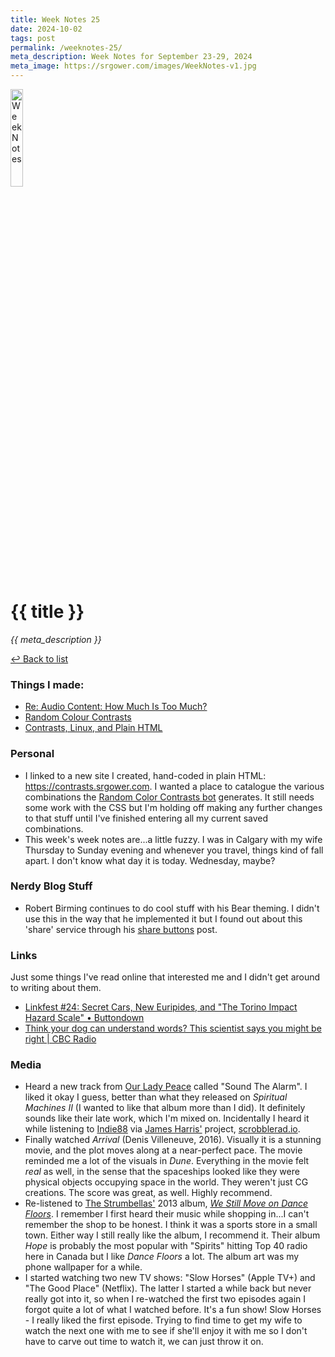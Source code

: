 ```yaml
---
title: Week Notes 25
date: 2024-10-02
tags: post
permalink: /weeknotes-25/
meta_description: Week Notes for September 23-29, 2024
meta_image: https://srgower.com/images/WeekNotes-v1.jpg
---
```


<img src="/images/WeekNotes-v1.jpg" width="20%" height="20%" alt="Week Notes" />

# {{ title }}

*{{ meta_description }}*

[↩ Back to list](/weeknotes/)

### Things I made:

- [Re: Audio Content: How Much Is Too Much?](https://lwgrs.bearblog.dev/audio-content/) 
- [Random Colour Contrasts](https://contrasts.srgower.com) 
- [Contrasts, Linux, and Plain HTML](https://lwgrs.bearblog.dev/contrasts-html/)

### Personal

- I linked to a new site I created, hand-coded in plain HTML: https://contrasts.srgower.com. I wanted a place to catalogue the various combinations the [Random Color Contrasts bot](https://botsin.space/@randomColorContrasts) generates. It still needs some work with the CSS but I'm holding off making any further changes to that stuff until I've finished entering all my current saved combinations. 
- This week's week notes are...a little fuzzy. I was in Calgary with my wife Thursday to Sunday evening and whenever you travel, things kind of fall apart. I don't know what day it is today. Wednesday, maybe? 

### Nerdy Blog Stuff

- Robert Birming continues to do cool stuff with his Bear theming. I didn't use this in the way that he implemented it but I found out about this 'share' service through his [share buttons](https://birming.com/bear-share-buttons/) post.

### Links 

Just some things I've read online that interested me and I didn't get around to writing about them.

- [Linkfest #24: Secret Cars, New Euripides, and "The Torino Impact Hazard Scale" • Buttondown](https://buttondown.com/clivethompson/archive/linkfest-24-secret-cars-new-euripides-and-the/) 
- [Think your dog can understand words? This scientist says you might be right | CBC Radio](https://www.cbc.ca/radio/thecurrent/dogs-understanding-words-new-research-1.7326495)

### Media

- Heard a new track from [Our Lady Peace](https://www.ourladypeace.com/) called "Sound The Alarm". I liked it okay I guess, better than what they released on *Spiritual Machines II* (I wanted to like that album more than I did). It definitely sounds like their late work, which I'm mixed on. Incidentally I heard it while listening to [Indie88](https://indie88.com/) via [James Harris'](https://mstdn.ca/@jbwharris/) project, [scrobblerad.io](https://scrobblerad.io). 
- Finally watched *Arrival* (Denis Villeneuve, 2016). Visually it is a stunning movie, and the plot moves along at a near-perfect pace. The movie reminded me a lot of the visuals in *Dune*. Everything in the movie felt *real* as well, in the sense that the spaceships looked like they were physical objects occupying space in the world. They weren't just CG creations. The score was great, as well. Highly recommend.
- Re-listened to [The Strumbellas'](https://www.discogs.com/artist/3705444-The-Strumbellas) 2013 album, *[We Still Move on Dance Floors](https://www.discogs.com/master/928622-The-Strumbellas-We-Still-Move-On-Dance-Floors)*. I remember I first heard their music while shopping in...I can't remember the shop to be honest. I think it was a sports store in a small town. Either way I still really like the album, I recommend it. Their album *Hope* is probably the most popular with "Spirits" hitting Top 40 radio here in Canada but I like *Dance Floors* a lot. The album art was my phone wallpaper for a while. 
- I started watching two new TV shows: "Slow Horses" (Apple TV+) and "The Good Place" (Netflix). The latter I started a while back but never really got into it, so when I re-watched the first two episodes again I forgot quite a lot of what I watched before. It's a fun show! Slow Horses - I really liked the first episode. Trying to find time to get my wife to watch the next one with me to see if she'll enjoy it with me so I don't have to carve out time to watch it, we can just throw it on. 

